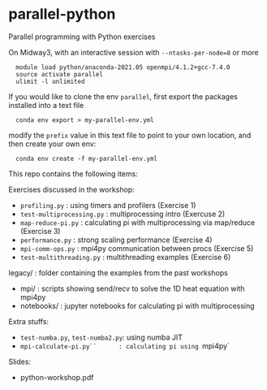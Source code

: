 # parallel-python
Parallel programming with Python exercises

On Midway3, with an interactive session with `--ntasks-per-node=8` or more
```
  module load python/anaconda-2021.05 openmpi/4.1.2+gcc-7.4.0
  source activate parallel
  ulimit -l unlimited
```

If you would like to clone the env `parallel`, first export
the packages installed into a text file
```
  conda env export > my-parallel-env.yml
```
modify the `prefix` value in this text file to point to your own location,
and then create your own env:
```
  conda env create -f my-parallel-env.yml
```

This repo contains the following items:

Exercises discussed in the workshop:

* `profiling.py`             : using timers and profilers (Exercise 1)
* `test-multiprocessing.py`  : multiprocessing intro (Exercuse 2)
* `map-reduce-pi.py`         : calculating pi with multiprocessing via map/reduce (Exercise 3)
* `performance.py`           : strong scaling performance (Exercise 4)
* `mpi-comm-ops.py`          : mpi4py communication between procs (Exercise 5)
* `test-multithreading.py`   : multithreading examples (Exercise 6)

legacy/                      : folder containing the examples from the past workshops
  - mpi/                     : scripts showing send/recv to solve the 1D heat equation with mpi4py
  - notebooks/               : jupyter notebooks for calculating pi with multiprocessing

Extra stuffs:
* `test-numba.py`, `test-numba2.py`: using numba JIT
* `mpi-calculate-pi.py``      : calculating pi using `mpi4py`

Slides:
* python-workshop.pdf
